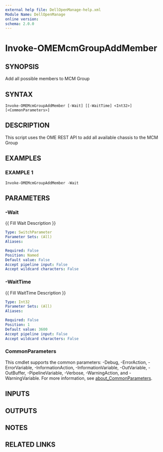 ```yaml
---
external help file: DellOpenManage-help.xml
Module Name: DellOpenManage
online version:
schema: 2.0.0
---
```


# Invoke-OMEMcmGroupAddMember

## SYNOPSIS
Add all possible members to MCM Group

## SYNTAX

```
Invoke-OMEMcmGroupAddMember [-Wait] [[-WaitTime] <Int32>] [<CommonParameters>]
```

## DESCRIPTION
This script uses the OME REST API to add all available chassis to the MCM Group

## EXAMPLES

### EXAMPLE 1
```
Invoke-OMEMcmGroupAddMember -Wait
```

## PARAMETERS

### -Wait
{{ Fill Wait Description }}

```yaml
Type: SwitchParameter
Parameter Sets: (All)
Aliases:

Required: False
Position: Named
Default value: False
Accept pipeline input: False
Accept wildcard characters: False
```

### -WaitTime
{{ Fill WaitTime Description }}

```yaml
Type: Int32
Parameter Sets: (All)
Aliases:

Required: False
Position: 1
Default value: 3600
Accept pipeline input: False
Accept wildcard characters: False
```

### CommonParameters
This cmdlet supports the common parameters: -Debug, -ErrorAction, -ErrorVariable, -InformationAction, -InformationVariable, -OutVariable, -OutBuffer, -PipelineVariable, -Verbose, -WarningAction, and -WarningVariable. For more information, see [about_CommonParameters](http://go.microsoft.com/fwlink/?LinkID=113216).

## INPUTS

## OUTPUTS

## NOTES

## RELATED LINKS
